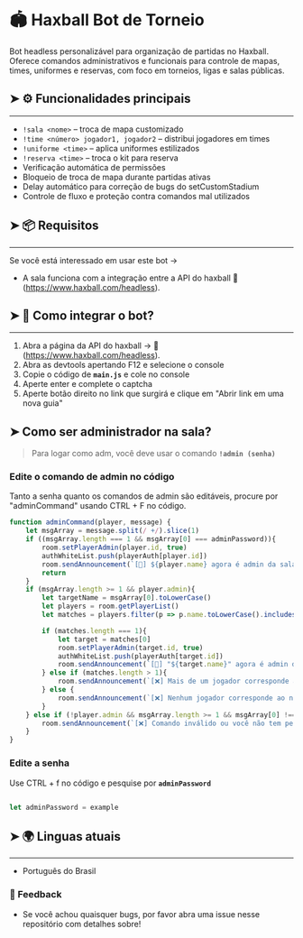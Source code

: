 # 🏟️ Haxball Bot de Torneio


Bot headless personalizável para organização de partidas no Haxball. Oferece comandos administrativos e funcionais para controle de mapas, times, uniformes e reservas, com foco em torneios, ligas e salas públicas.

## ➤ ⚙️ Funcionalidades principais
---

- `!sala <nome>` – troca de mapa customizado
- `!time <número> jogador1, jogador2` – distribui jogadores em times
- `!uniforme <time>` – aplica uniformes estilizados
- `!reserva <time>` – troca o kit para reserva
- Verificação automática de permissões
- Bloqueio de troca de mapa durante partidas ativas
- Delay automático para correção de bugs do setCustomStadium
- Controle de fluxo e proteção contra comandos mal utilizados

## ➤ 📦 Requisitos
---

Se você está interessado em usar este bot -> 

- A sala funciona com a integração entre a API do haxball 🔗 (https://www.haxball.com/headless).

## ➤ 🔎 Como integrar o bot?
--- 

1. Abra a página da API do haxball -> 🔗 (https://www.haxball.com/headless).
2. Abra as devtools apertando F12 e selecione o console
3. Copie o código de **`main.js`** e cole no console
4. Aperte enter e complete o captcha
5. Aperte botão direito no link que surgirá e clique em "Abrir link em uma nova guia"

## ➤ Como ser administrador na sala?
> Para logar como adm, você deve usar o comando **`!admin (senha)`**

### Edite o comando de admin no código

Tanto a senha quanto os comandos de admin são editáveis, procure por "adminCommand" usando CTRL + F no código.

```js
function adminCommand(player, message) {
    let msgArray = message.split(/ +/).slice(1)
    if ((msgArray.length === 1 && msgArray[0] === adminPassword)){
        room.setPlayerAdmin(player.id, true)
        authWhiteList.push(playerAuth[player.id])
        room.sendAnnouncement(`[📣] ${player.name} agora é admin da sala!`, null, welcomeColor, "bold", Notification.CHAT)
        return
    }
    if (msgArray.length >= 1 && player.admin){
        let targetName = msgArray[0].toLowerCase()
        let players = room.getPlayerList()
        let matches = players.filter(p => p.name.toLowerCase().includes(targetName))

        if (matches.length === 1){
            let target = matches[0]
            room.setPlayerAdmin(target.id, true)
            authWhiteList.push(playerAuth[target.id])
            room.sendAnnouncement(`[📣] "${target.name}" agora é admin da sala! Concebido por "${player.name}".`, null, welcomeColor, "bold", Notification.CHAT)
        } else if (matches.length > 1){
            room.sendAnnouncement(`[❌] Mais de um jogador corresponde ao nick: "${msgArray[0]}". Seja mais específico!`, player.id, welcomeColor, "bold", Notification.CHAT)
        } else {
            room.sendAnnouncement(`[❌] Nenhum jogador corresponde ao nick: "${msgArray[0]}".`, player.id, welcomeColor, "bold", Notification.CHAT)
        }
    } else if (!player.admin && msgArray.length >= 1 && msgArray[0] !== adminPassword) {
        room.sendAnnouncement(`[❌] Comando inválido ou você não tem permissão.`, player.id, welcomeColor, "bold", Notification.CHAT)
    }
}
```

### Edite a senha

Use CTRL + f no código e pesquise por **`adminPassword`**

```js 

let adminPassword = example

```

## ➤ 🌍 Linguas atuais
---
- Português do Brasil

### 📩 Feedback

- Se você achou quaisquer bugs, por favor abra uma issue nesse repositório com detalhes sobre!
